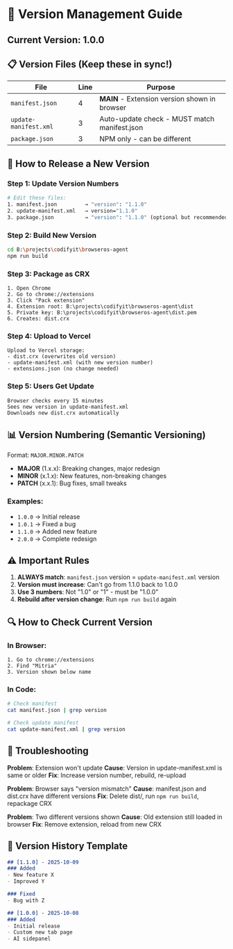 # 🔢 Version Management Guide

## Current Version: 1.0.0

## 📋 Version Files (Keep these in sync!)

| File | Line | Purpose |
|------|------|---------|
| `manifest.json` | 4 | **MAIN** - Extension version shown in browser |
| `update-manifest.xml` | 3 | Auto-update check - MUST match manifest.json |
| `package.json` | 3 | NPM only - can be different |

## 🚀 How to Release a New Version

### Step 1: Update Version Numbers
```bash
# Edit these files:
1. manifest.json         → "version": "1.1.0"
2. update-manifest.xml   → version="1.1.0"
3. package.json          → "version": "1.1.0" (optional but recommended)
```

### Step 2: Build New Version
```bash
cd B:\projects\codifyit\browseros-agent
npm run build
```

### Step 3: Package as CRX
```
1. Open Chrome
2. Go to chrome://extensions
3. Click "Pack extension"
4. Extension root: B:\projects\codifyit\browseros-agent\dist
5. Private key: B:\projects\codifyit\browseros-agent\dist.pem
6. Creates: dist.crx
```

### Step 4: Upload to Vercel
```
Upload to Vercel storage:
- dist.crx (overwrites old version)
- update-manifest.xml (with new version number)
- extensions.json (no change needed)
```

### Step 5: Users Get Update
```
Browser checks every 15 minutes
Sees new version in update-manifest.xml
Downloads new dist.crx automatically
```

## 📊 Version Numbering (Semantic Versioning)

Format: `MAJOR.MINOR.PATCH`

- **MAJOR** (1.x.x): Breaking changes, major redesign
- **MINOR** (x.1.x): New features, non-breaking changes
- **PATCH** (x.x.1): Bug fixes, small tweaks

### Examples:
- `1.0.0` → Initial release
- `1.0.1` → Fixed a bug
- `1.1.0` → Added new feature
- `2.0.0` → Complete redesign

## ⚠️ Important Rules

1. **ALWAYS match**: `manifest.json` version = `update-manifest.xml` version
2. **Version must increase**: Can't go from 1.1.0 back to 1.0.0
3. **Use 3 numbers**: Not "1.0" or "1" - must be "1.0.0"
4. **Rebuild after version change**: Run `npm run build` again

## 🔍 How to Check Current Version

### In Browser:
```
1. Go to chrome://extensions
2. Find "Mitria"
3. Version shown below name
```

### In Code:
```bash
# Check manifest
cat manifest.json | grep version

# Check update manifest
cat update-manifest.xml | grep version
```

## 🐛 Troubleshooting

**Problem**: Extension won't update
**Cause**: Version in update-manifest.xml is same or older
**Fix**: Increase version number, rebuild, re-upload

**Problem**: Browser says "version mismatch"
**Cause**: manifest.json and dist.crx have different versions
**Fix**: Delete dist/, run `npm run build`, repackage CRX

**Problem**: Two different versions shown
**Cause**: Old extension still loaded in browser
**Fix**: Remove extension, reload from new CRX

## 📝 Version History Template

```markdown
## [1.1.0] - 2025-10-09
### Added
- New feature X
- Improved Y

### Fixed
- Bug with Z

## [1.0.0] - 2025-10-08
### Added
- Initial release
- Custom new tab page
- AI sidepanel
```
